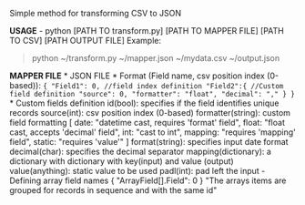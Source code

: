Simple method for transforming CSV to JSON

**USAGE**
    - python [PATH TO transform.py] [PATH TO MAPPER FILE] [PATH TO CSV] [PATH OUTPUT FILE]
Example: 
> python ~/transform.py ~/mapper.json ~/mydata.csv ~/output.json

**MAPPER FILE**
    * JSON FILE
    * Format (Field name, csv position index (0-based)):
    ```
        {
            "Field1": 0, //field index definition
            "Field2":{ //Custom field definition
                "source": 0,
                "formatter": "float",
                "decimal": ","
            }
        }
    ```
    * Custom fields definition
        id(bool): specifies if the field identifies unique records
        source(int): csv position index (0-based)
        formatter(string): custom field formatting
            [
                date: "datetime cast, requires 'format' field",
                float: "float cast, accepts 'decimal' field",
                int: "cast to int",
                mapping: "requires 'mapping' field",
                static: "requires 'value'"
            ]
        format(string): specifies input date format
        decimal(char): specifies the decimal separator
        mapping(dictionary): a dictionary with dictionary with key(input) and value (output)
        value(anything): static value to be used
        padl(int): pad left the input
    - Defining array field names
        { "ArrayField[].Field": 0 }
        "The arrays items are grouped for records in sequence and with the same id"
